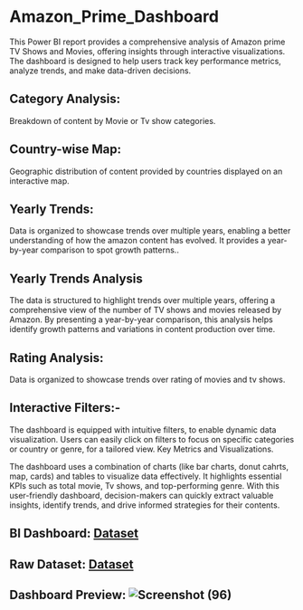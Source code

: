 # Amazon_Prime_Dashboard
This Power BI report provides a comprehensive analysis of Amazon prime TV Shows and Movies, offering insights through interactive visualizations. The dashboard is designed to help users track key performance metrics, analyze trends, and make data-driven decisions.

## Category Analysis:
Breakdown of content by Movie or Tv show categories.
## Country-wise  Map:
Geographic distribution of content provided by countries displayed on an interactive map.
## Yearly Trends:
Data is organized to showcase trends over multiple years, enabling a better understanding of how the amazon content has evolved. It provides a year-by-year comparison to spot growth patterns..
## Yearly Trends Analysis
The data is structured to highlight trends over multiple years, offering a comprehensive view of the number of TV shows and movies released by Amazon. By presenting a year-by-year comparison, this analysis helps identify growth patterns and variations in content production over time.
## Rating Analysis:
Data is organized to showcase trends over rating of movies and tv shows.
## Interactive Filters:-
The dashboard is equipped with intuitive filters, to enable dynamic data visualization. Users can easily click on filters to focus on specific categories or country or genre, for a tailored view. Key Metrics and Visualizations.

The dashboard uses a combination of charts (like bar charts, donut cahrts, map, cards) and tables to visualize data effectively. It highlights essential KPIs such as total movie, Tv shows, and top-performing genre. With this user-friendly dashboard, decision-makers can quickly extract valuable insights, identify trends, and drive informed strategies for their contents.

## BI Dashboard: <a href= "https://github.com/Kailash-chowdhury/Amazon_Prime_Dashboard/blob/main/Amazon%20Dashboard%20Power%20BI.pbix">Dataset</a>
## Raw Dataset: <a href= "https://github.com/Kailash-chowdhury/Amazon_Prime_Dashboard/blob/main/amazon_prime_titles.csv">Dataset</a>
## Dashboard Preview: ![Screenshot (96)](https://github.com/user-attachments/assets/3b2ac236-abe4-4f46-8c57-218c0cd556c1)

